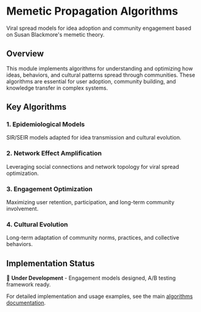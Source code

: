 
# Memetic Propagation Algorithms

Viral spread models for idea adoption and community engagement based on Susan Blackmore's memetic theory.

## Overview

This module implements algorithms for understanding and optimizing how ideas, behaviors, and cultural patterns spread through communities. These algorithms are essential for user adoption, community building, and knowledge transfer in complex systems.

## Key Algorithms

### 1. Epidemiological Models
SIR/SEIR models adapted for idea transmission and cultural evolution.

### 2. Network Effect Amplification
Leveraging social connections and network topology for viral spread optimization.

### 3. Engagement Optimization
Maximizing user retention, participation, and long-term community involvement.

### 4. Cultural Evolution
Long-term adaptation of community norms, practices, and collective behaviors.

## Implementation Status
🚧 **Under Development** - Engagement models designed, A/B testing framework ready.

For detailed implementation and usage examples, see the main [algorithms documentation](../README.md).
